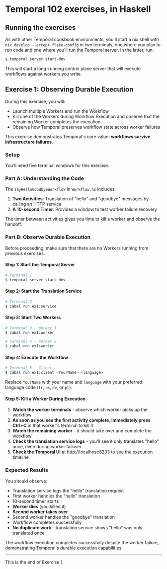 # Temporal 102 exercises, in Haskell

## Running the exercises

As with other Temporal cookbook environments, you'll start a nix shell
with `nix develop --accept-flake-config` in two terminals, one where you
plan to run code and one where you'll run the Temporal server. In the
latter, run:

```bash
$ temporal server start-dev
```

This will start a long-running control plane server that will execute
workflows against workers you write.

## Exercise 1: Observing Durable Execution

During this exercise, you will:

* Launch multiple Workers and run the Workflow
* Kill one of the Workers during Workflow Execution and observe that the remaining Worker completes the execution
* Observe how Temporal preserves workflow state across worker failures

This exercise demonstrates Temporal's core value: **workflows survive infrastructure failures**.

### Setup

You'll need five terminal windows for this exercise.

### Part A: Understanding the Code

The `sayHelloGoodbyeWorkflow` in `Workflow.hs` includes:

1. **Two Activities**: Translation of "hello" and "goodbye" messages by calling an HTTP service
2. **A 10-second Timer**: Provides a window to test worker failure recovery

The timer between activities gives you time to kill a worker and observe the handoff.

### Part B: Observe Durable Execution

Before proceeding, make sure that there are no Workers running from previous exercises.

#### Step 1: Start the Temporal Server
```bash
# Terminal 1
$ temporal server start-dev
```

#### Step 2: Start the Translation Service
```bash
# Terminal 2
$ cabal run ex1:service
```

#### Step 3: Start Two Workers
```bash
# Terminal 3 - Worker 1
$ cabal run ex1:worker
```

```bash
# Terminal 4 - Worker 2  
$ cabal run ex1:worker
```

#### Step 4: Execute the Workflow
```bash
# Terminal 5 - Client
$ cabal run ex1:client <YourName> <language>
```

Replace `YourName` with your name and `language` with your preferred language code (`fr`, `es`, `de`, or `pt`).

#### Step 5: Kill a Worker During Execution

1. **Watch the worker terminals** - observe which worker picks up the workflow
2. **As soon as you see the first activity complete**, **immediately press Ctrl+C** in that worker's terminal to kill it
3. **Watch the remaining worker** - it should take over and complete the workflow
4. **Check the translation service logs** - you'll see it only translates "hello" once, even during worker failover
5. **Check the Temporal UI** at http://localhost:8233 to see the execution timeline

### Expected Results

You should observe:
- Translation service logs the "hello" translation request
- First worker handles the "hello" translation
- 10-second timer starts
- **Worker dies** (you killed it)
- **Second worker takes over**
- Second worker handles the "goodbye" translation  
- Workflow completes successfully
- **No duplicate work** - translation service shows "hello" was only translated once

The workflow execution completes successfully despite the worker failure, demonstrating Temporal's durable execution capabilities.

---

This is the end of Exercise 1.

